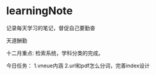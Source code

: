 # learningNote


记录每天学习的笔记，督促自己要勤奋


天道酬勤

十二月重点: 检索系统，学科分类的完成。

今日任务： 1.vneue内涵 2.url和pdf怎么分词，完善index设计   
   


     
          
